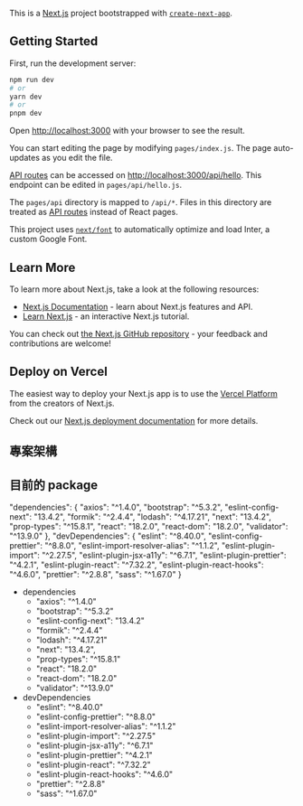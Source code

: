 This is a [Next.js](https://nextjs.org/) project bootstrapped with [`create-next-app`](https://github.com/vercel/next.js/tree/canary/packages/create-next-app).

## Getting Started

First, run the development server:

```bash
npm run dev
# or
yarn dev
# or
pnpm dev
```

Open [http://localhost:3000](http://localhost:3000) with your browser to see the result.

You can start editing the page by modifying `pages/index.js`. The page auto-updates as you edit the file.

[API routes](https://nextjs.org/docs/api-routes/introduction) can be accessed on [http://localhost:3000/api/hello](http://localhost:3000/api/hello). This endpoint can be edited in `pages/api/hello.js`.

The `pages/api` directory is mapped to `/api/*`. Files in this directory are treated as [API routes](https://nextjs.org/docs/api-routes/introduction) instead of React pages.

This project uses [`next/font`](https://nextjs.org/docs/basic-features/font-optimization) to automatically optimize and load Inter, a custom Google Font.

## Learn More

To learn more about Next.js, take a look at the following resources:

- [Next.js Documentation](https://nextjs.org/docs) - learn about Next.js features and API.
- [Learn Next.js](https://nextjs.org/learn) - an interactive Next.js tutorial.

You can check out [the Next.js GitHub repository](https://github.com/vercel/next.js/) - your feedback and contributions are welcome!

## Deploy on Vercel

The easiest way to deploy your Next.js app is to use the [Vercel Platform](https://vercel.com/new?utm_medium=default-template&filter=next.js&utm_source=create-next-app&utm_campaign=create-next-app-readme) from the creators of Next.js.

Check out our [Next.js deployment documentation](https://nextjs.org/docs/deployment) for more details.

## 專案架構
## 目前的 package
"dependencies": {
    "axios": "^1.4.0",
    "bootstrap": "^5.3.2",
    "eslint-config-next": "13.4.2",
    "formik": "^2.4.4",
    "lodash": "^4.17.21",
    "next": "13.4.2",
    "prop-types": "^15.8.1",
    "react": "18.2.0",
    "react-dom": "18.2.0",
    "validator": "^13.9.0"
  },
  "devDependencies": {
    "eslint": "^8.40.0",
    "eslint-config-prettier": "^8.8.0",
    "eslint-import-resolver-alias": "^1.1.2",
    "eslint-plugin-import": "^2.27.5",
    "eslint-plugin-jsx-a11y": "^6.7.1",
    "eslint-plugin-prettier": "^4.2.1",
    "eslint-plugin-react": "^7.32.2",
    "eslint-plugin-react-hooks": "^4.6.0",
    "prettier": "^2.8.8",
    "sass": "^1.67.0"
  }
- dependencies
    - "axios": "^1.4.0"
    - "bootstrap": "^5.3.2"
    - "eslint-config-next": "13.4.2"
    - "formik": "^2.4.4"
    - "lodash": "^4.17.21"
    - "next": "13.4.2",
    - "prop-types": "^15.8.1"
    - "react": "18.2.0"
    - "react-dom": "18.2.0"
    - "validator": "^13.9.0"
- devDependencies
    - "eslint": "^8.40.0"
    - "eslint-config-prettier": "^8.8.0"
    - "eslint-import-resolver-alias": "^1.1.2"
    - "eslint-plugin-import": "^2.27.5"
    - "eslint-plugin-jsx-a11y": "^6.7.1"
    - "eslint-plugin-prettier": "^4.2.1"
    - "eslint-plugin-react": "^7.32.2"
    - "eslint-plugin-react-hooks": "^4.6.0"
    - "prettier": "^2.8.8"
    - "sass": "^1.67.0"
